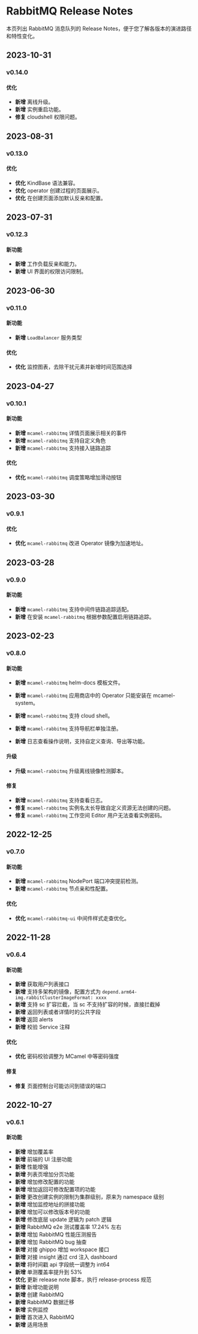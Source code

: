 # RabbitMQ Release Notes

本页列出 RabbitMQ 消息队列的 Release Notes，便于您了解各版本的演进路径和特性变化。

## 2023-10-31

### v0.14.0

#### 优化

- **新增** 离线升级。
- **新增** 实例重启功能。
- **修复** cloudshell 权限问题。

## 2023-08-31

### v0.13.0

#### 优化

- **优化** KindBase 语法兼容。
- **优化** operator 创建过程的页面展示。
- **优化** 在创建页面添加默认反亲和配置。

## 2023-07-31

### v0.12.3

#### 新功能

- **新增** 工作负载反亲和能力。
- **新增** UI 界面的权限访问限制。

## 2023-06-30

### v0.11.0

#### 新功能

- **新增** `LoadBalancer` 服务类型

#### 优化

- **优化** 监控图表，去除干扰元素并新增时间范围选择

## 2023-04-27

### v0.10.1

#### 新功能

- **新增** `mcamel-rabbitmq` 详情页面展示相关的事件
- **新增** `mcamel-rabbitmq` 支持自定义角色
- **新增** `mcamel-rabbitmq` 支持接入链路追踪

#### 优化

- **优化** `mcamel-rabbitmq` 调度策略增加滑动按钮

## 2023-03-30

### v0.9.1

#### 优化

- **优化** `mcamel-rabbitmq` 改进 Operator 镜像为加速地址。

## 2023-03-28

### v0.9.0

#### 新功能

- **新增** `mcamel-rabbitmq` 支持中间件链路追踪适配。
- **新增** 在安装 `mcamel-rabbitmq` 根据参数配置启用链路追踪。

## 2023-02-23

### v0.8.0

#### 新功能

- **新增** `mcamel-rabbitmq` helm-docs 模板文件。
- **新增** `mcamel-rabbitmq` 应用商店中的 Operator 只能安装在 mcamel-system。
- **新增** `mcamel-rabbitmq` 支持 cloud shell。
- **新增** `mcamel-rabbitmq` 支持导航栏单独注册。

- **新增** 日志查看操作说明，支持自定义查询、导出等功能。

#### 升级

- **升级** `mcamel-rabbitmq` 升级离线镜像检测脚本。

#### 修复

- **新增** `mcamel-rabbitmq` 支持查看日志。
- **修复** `mcamel-rabbitmq` 实例名太长导致自定义资源无法创建的问题。
- **修复** `mcamel-rabbitmq` 工作空间 Editor 用户无法查看实例密码。

## 2022-12-25

### v0.7.0

#### 新功能

- **新增** `mcamel-rabbitmq` NodePort 端口冲突提前检测。
- **新增** `mcamel-rabbitmq` 节点亲和性配置。

#### 优化

- **优化** `mcamel-rabbitmq-ui` 中间件样式走查优化。  

## 2022-11-28

### v0.6.4

#### 新功能

- **新增** 获取用户列表接口
- **新增** 支持多架构的镜像，配置方式为 `depend.arm64-img.rabbitClusterImageFormat: xxxx`
- **新增** 支持 sc 扩容拦截，当 sc 不支持扩容的时候，直接拦截掉
- **新增** 返回列表或者详情时的公共字段
- **新增** 返回 alerts
- **新增** 校验 Service 注释

#### 优化

- **优化** 密码校验调整为 MCamel 中等密码强度

#### 修复

- **修复** 页面控制台可能访问到错误的端口

## 2022-10-27

### v0.6.1

#### 新功能

- **新增** 增加覆盖率
- **新增** 前端的 UI 注册功能
- **新增** 性能增强
- **新增** 列表页增加分页功能
- **新增** 增加修改配置的功能
- **新增** 增加返回可修改配置项的功能
- **新增** 更改创建实例的限制为集群级别，原来为 namespace 级别
- **新增** 增加监控地址的拼接功能
- **新增** 增加可以修改版本号的功能
- **新增** 修改底层 update 逻辑为 patch 逻辑
- **新增** RabbitMQ e2e 测试覆盖率 17.24% 左右
- **新增** 增加 RabbitMQ 性能压测报告
- **新增** 增加 RabbitMQ bug 抽查
- **新增** 对接 ghippo 增加 workspace 接口
- **新增** 对接 insight 通过 crd 注入 dashboard
- **新增** 将时间戳 api 字段统一调整为 int64
- **新增** 单测覆盖率提升到 53%
- **优化** 更新 release note 脚本，执行 release-process 规范
- **新增** 新增功能说明
- **新增** 创建 RabbitMQ
- **新增** RabbitMQ 数据迁移
- **新增** 实例监控
- **新增** 首次进入 RabbitMQ
- **新增** 适用场景
